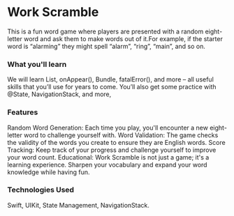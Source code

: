 # Work Scramble
This is a fun word game where players are presented with a random eight-letter word and ask them to make words out of it.For example, if the starter word is “alarming” they might spell “alarm”, “ring”, “main”, and so on.

### What you'll learn
We will learn List, onAppear(), Bundle, fatalError(), and more – all useful skills that you’ll use for years to come. You’ll also get some practice with @State, NavigationStack, and more,

### Features
Random Word Generation: Each time you play, you'll encounter a new eight-letter word to challenge yourself with.
Word Validation: The game checks the validity of the words you create to ensure they are English words.
Score Tracking: Keep track of your progress and challenge yourself to improve your word count.
Educational: Work Scramble is not just a game; it's a learning experience. Sharpen your vocabulary and expand your word knowledge while having fun.

### Technologies Used
Swift,
UIKit,
State Management,
NavigationStack.
